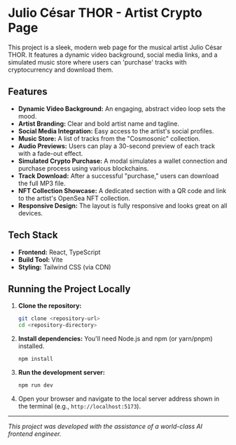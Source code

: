 # Julio César THOR - Artist Crypto Page

This project is a sleek, modern web page for the musical artist Julio César THOR. It features a dynamic video background, social media links, and a simulated music store where users can 'purchase' tracks with cryptocurrency and download them.

## Features

-   **Dynamic Video Background:** An engaging, abstract video loop sets the mood.
-   **Artist Branding:** Clear and bold artist name and tagline.
-   **Social Media Integration:** Easy access to the artist's social profiles.
-   **Music Store:** A list of tracks from the "Cosmosonic" collection.
-   **Audio Previews:** Users can play a 30-second preview of each track with a fade-out effect.
-   **Simulated Crypto Purchase:** A modal simulates a wallet connection and purchase process using various blockchains.
-   **Track Download:** After a successful "purchase," users can download the full MP3 file.
-   **NFT Collection Showcase:** A dedicated section with a QR code and link to the artist's OpenSea NFT collection.
-   **Responsive Design:** The layout is fully responsive and looks great on all devices.

## Tech Stack

-   **Frontend:** React, TypeScript
-   **Build Tool:** Vite
-   **Styling:** Tailwind CSS (via CDN)

## Running the Project Locally

1.  **Clone the repository:**
    ```bash
    git clone <repository-url>
    cd <repository-directory>
    ```

2.  **Install dependencies:**
    You'll need Node.js and npm (or yarn/pnpm) installed.
    ```bash
    npm install
    ```

3.  **Run the development server:**
    ```bash
    npm run dev
    ```

4.  Open your browser and navigate to the local server address shown in the terminal (e.g., `http://localhost:5173`).

---

*This project was developed with the assistance of a world-class AI frontend engineer.*
